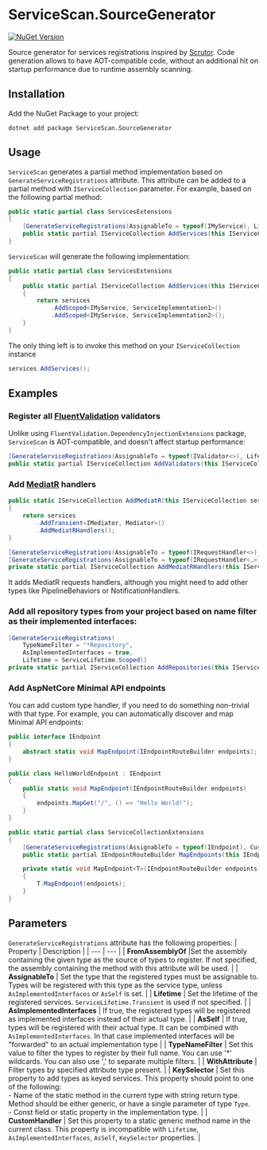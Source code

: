 # ServiceScan.SourceGenerator
[![NuGet Version](https://img.shields.io/nuget/v/ServiceScan.SourceGenerator)](https://www.nuget.org/packages/ServiceScan.SourceGenerator/)

Source generator for services registrations inspired by [Scrutor](https://github.com/khellang/Scrutor/).
Code generation allows to have AOT-compatible code, without an additional hit on startup performance due to runtime assembly scanning.

## Installation 
Add the NuGet Package to your project:
```
dotnet add package ServiceScan.SourceGenerator
```

## Usage

`ServiceScan` generates a partial method implementation based on `GenerateServiceRegistrations` attribute. This attribute can be added to a partial method with `IServiceCollection` parameter. 
For example, based on the following partial method:
```csharp
public static partial class ServicesExtensions
{
    [GenerateServiceRegistrations(AssignableTo = typeof(IMyService), Lifetime = ServiceLifetime.Scoped)]
    public static partial IServiceCollection AddServices(this IServiceCollection services);
}
```

`ServiceScan` will generate the following implementation:
```csharp
public static partial class ServicesExtensions
{
    public static partial IServiceCollection AddServices(this IServiceCollection services)
    {
        return services
            .AddScoped<IMyService, ServiceImplementation1>()
            .AddScoped<IMyService, ServiceImplementation2>();
    }
}
```

The only thing left is to invoke this method on your `IServiceCollection` instance
```csharp
services.AddServices();
```

## Examples

### Register all [FluentValidation](https://github.com/FluentValidation/FluentValidation) validators
Unlike using `FluentValidation.DependencyInjectionExtensions` package, `ServiceScan` is AOT-compatible, and doesn't affect startup performance:
```csharp
[GenerateServiceRegistrations(AssignableTo = typeof(IValidator<>), Lifetime = ServiceLifetime.Singleton)]
public static partial IServiceCollection AddValidators(this IServiceCollection services);
```

### Add [MediatR](https://github.com/jbogard/MediatR) handlers
```csharp
public static IServiceCollection AddMediatR(this IServiceCollection services)
{
    return services
        .AddTransient<IMediator, Mediator>()
        .AddMediatRHandlers();
}

[GenerateServiceRegistrations(AssignableTo = typeof(IRequestHandler<>), Lifetime = ServiceLifetime.Transient)]
[GenerateServiceRegistrations(AssignableTo = typeof(IRequestHandler<,>), Lifetime = ServiceLifetime.Transient)]
private static partial IServiceCollection AddMediatRHandlers(this IServiceCollection services);
```
It adds MediatR requests handlers, although you might need to add other types like PipelineBehaviors or NotificationHandlers.

### Add all repository types from your project based on name filter as their implemented interfaces:
```csharp
[GenerateServiceRegistrations(
    TypeNameFilter = "*Repository",
    AsImplementedInterfaces = true,
    Lifetime = ServiceLifetime.Scoped)]
private static partial IServiceCollection AddRepositories(this IServiceCollection services);
```

### Add AspNetCore Minimal API endpoints
You can add custom type handler, if you need to do something non-trivial with that type. For example, you can automatically discover
and map Minimal API endpoints:
```csharp
public interface IEndpoint
{
    abstract static void MapEndpoint(IEndpointRouteBuilder endpoints);
}

public class HelloWorldEndpoint : IEndpoint
{
    public static void MapEndpoint(IEndpointRouteBuilder endpoints)
    {
        endpoints.MapGet("/", () => "Hello World!");
    }
}

public static partial class ServiceCollectionExtensions
{
    [GenerateServiceRegistrations(AssignableTo = typeof(IEndpoint), CustomHandler = nameof(MapEndpoint))]
    public static partial IEndpointRouteBuilder MapEndpoints(this IEndpointRouteBuilder endpoints);

    private static void MapEndpoint<T>(IEndpointRouteBuilder endpoints) where T : IEndpoint
    {
        T.MapEndpoint(endpoints);
    }
}

```


## Parameters

`GenerateServiceRegistrations` attribute has the following properties:
| Property | Description |
| --- | --- |
| **FromAssemblyOf** |Set the assembly containing the given type as the source of types to register. If not specified, the assembly containing the method with this attribute will be used. |
| **AssignableTo** | Set the type that the registered types must be assignable to. Types will be registered with this type as the service type, unless `AsImplementedInterfaces` or `AsSelf` is set. |
| **Lifetime** | Set the lifetime of the registered services. `ServiceLifetime.Transient` is used if not specified. |
| **AsImplementedInterfaces** | If true, the registered types will be registered as implemented interfaces instead of their actual type. |
| **AsSelf** | If true, types will be registered with their actual type. It can be combined with `AsImplementedInterfaces`. In that case implemented interfaces will be "forwarded" to an actual implementation type |
| **TypeNameFilter** | Set this value to filter the types to register by their full name. You can use '*' wildcards. You can also use ',' to separate multiple filters. |
| **WithAttribute** | Filter types by specified attribute type present. |
| **KeySelector** | Set this property to add types as keyed services. This property should point to one of the following: <br>- Name of the static method in the current type with string return type. Method should be either generic, or have a single parameter of type `Type`. <br>- Const field or static property in the implementation type. |
| **CustomHandler** | Set this property to a static generic method name in the current class. This property is incompatible with `Lifetime`, `AsImplementedInterfaces`, `AsSelf`, `KeySelector` properties. |